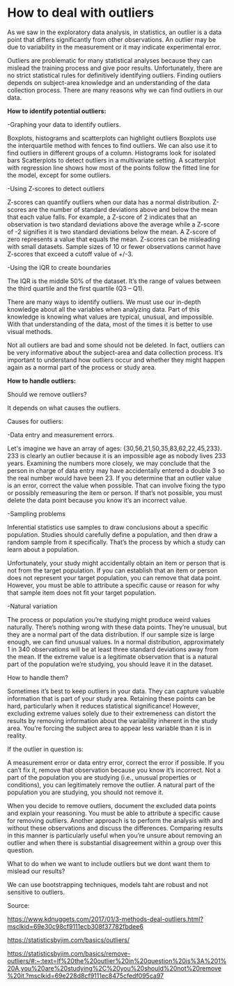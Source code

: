 
# How to deal with outliers

As we saw in the exploratory data analysis, in statistics, an outlier is a data point that differs significantly from other observations. An outlier may be due to variability in the measurement or it may indicate experimental error. 

Outliers are problematic for many statistical analyses because they can mislead the training process and give poor results. Unfortunately, there are no strict statistical rules for definitively identifying outliers. Finding outliers depends on subject-area knowledge and an understanding of the data collection process. There are many reasons why we can find outliers in our data.



**How to identify potential outliers:**

-Graphing your data to identify outliers.

Boxplots, histograms and scatterplots can highlight outliers
Boxplots use the interquartile method with fences to find outliers. We can also use it to find outliers in different groups of a column.
Histograms look for isolated bars
Scatterplots to detect outliers in a multivariate setting. A scatterplot with regression line shows how most of the points follow the fitted line for the model, except for some outliers.

-Using Z-scores to detect outliers

Z-scores can quantify outliers when our data has a normal distribution. Z-scores are the number of standard deviations above and below the mean that each value falls. For example, a Z-score of 2 indicates that an observation is two standard deviations above the average while a Z-score of -2 signifies it is two standard deviations below the mean. A Z-score of zero represents a value that equals the mean.
Z-scores can be misleading with small datasets. Sample sizes of 10 or fewer observations cannot have Z-scores that exceed a cutoff value of +/-3.

-Using the IQR to create boundaries

The IQR is the middle 50% of the dataset. It’s the range of values between the third quartile and the first quartile (Q3 – Q1). 

There are many ways to identify outliers. We must use our in-depth knowledge about all the variables when analyzing data. Part of this knowledge is knowing what values are typical, unusual, and impossible. With that understanding of the data, most of the times it is better to use visual methods.

Not all outliers are bad and some should not be deleted. In fact, outliers can be very informative about the subject-area and data collection process. It’s important to understand how outliers occur and whether they might happen again as a normal part of the process or study area.

**How to handle outliers:**

Should we remove outliers?

It depends on what  causes the outliers.

Causes for outliers:

-Data entry and measurement errors.

Let's imagine we have an array of ages: {30,56,21,50,35,83,62,22,45,233}. 233 is clearly an outlier because it is an impossible age as nobody lives 233 years. Examining the numbers more closely, we may conclude that the person in charge of data entry may have accidentally entered a double 3 so the real number would have been 23. If you determine that an outlier value is an error, correct the value when possible. That can involve fixing the typo or possibly remeasuring the item or person. If that’s not possible, you must delete the data point because you know it’s an incorrect value.

-Sampling problems

Inferential statistics use samples to draw conclusions about a specific population. Studies should carefully define a population, and then draw a random sample from it specifically. That’s the process by which a study can learn about a population.

Unfortunately, your study might accidentally obtain an item or person that is not from the target population. If you can establish that an item or person does not represent your target population, you can remove that data point. However, you must be able to attribute a specific cause or reason for why that sample item does not fit your target population.

-Natural variation

The process or population you’re studying might produce weird values naturally. There’s nothing wrong with these data points. They’re unusual, but they are a normal part of the data distribution. If our sample size is large enough, we can find unusual values. In a normal distribution, approximately 1 in 340 observations will be at least three standard deviations away from the mean. If the extreme value is a legitimate observation that is a natural part of the population we’re studying, you should leave it in the dataset.


How to handle them?

Sometimes it’s best to keep outliers in your data. They can capture valuable information that is part of your study area. Retaining these points can be hard, particularly when it reduces statistical significance! However, excluding extreme values solely due to their extremeness can distort the results by removing information about the variability inherent in the study area. You’re forcing the subject area to appear less variable than it is in reality.

If the outlier in question is:

A measurement error or data entry error, correct the error if possible. If you can’t fix it, remove that observation because you know it’s incorrect.
Not a part of the population you are studying (i.e., unusual properties or conditions), you can legitimately remove the outlier.
A natural part of the population you are studying, you should not remove it.

When you decide to remove outliers, document the excluded data points and explain your reasoning. You must be able to attribute a specific cause for removing outliers. Another approach is to perform the analysis with and without these observations and discuss the differences. Comparing results in this manner is particularly useful when you’re unsure about removing an outlier and when there is substantial disagreement within a group over this question.

What to do when we want to include outliers but we dont want them to mislead our results?

We can use bootstrapping techniques, models taht are robust and not sensitive to outliers.

Source:

https://www.kdnuggets.com/2017/01/3-methods-deal-outliers.html?msclkid=69e30c98cf9111ecb308f37782fbdee6

https://statisticsbyjim.com/basics/outliers/

https://statisticsbyjim.com/basics/remove-outliers/#:~:text=If%20the%20outlier%20in%20question%20is%3A%201%20A,you%20are%20studying%2C%20you%20should%20not%20remove%20it.?msclkid=69e228d8cf9111ec8475cfedf095ca97
